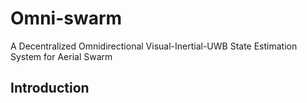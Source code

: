 # Omni-swarm
A Decentralized Omnidirectional Visual-Inertial-UWB State Estimation System for Aerial Swarm

## Introduction


